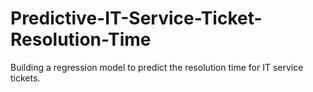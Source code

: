 # Predictive-IT-Service-Ticket-Resolution-Time
Building a regression model to predict the resolution time for IT service tickets.
